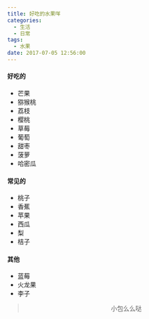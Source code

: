 ```yaml
---
title: 好吃的水果咩
categories:
  - 生活
  - 日常
tags:
  - 水果
date: 2017-07-05 12:56:00
---
```


#### 好吃的
- 芒果
- 猕猴桃
- 荔枝
- 樱桃
- 草莓
- 葡萄
- 甜枣
- 菠萝
- 哈密瓜

#### 常见的
- 桃子
- 香蕉
- 苹果
- 西瓜
- 梨
- 桔子

#### 其他
- 蓝莓
- 火龙果
- 李子

><div align=center>小包么么哒</div>